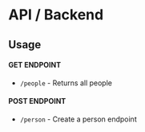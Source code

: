 # API / Backend

## Usage

#### GET ENDPOINT

- ``/people`` - Returns all people

#### POST ENDPOINT

- ``/person`` - Create a person endpoint